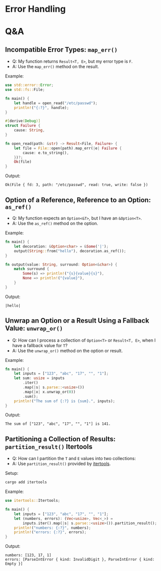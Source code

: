 # Error Handling

# Q&A

## Incompatible Error Types: `map_err()`

- Q: My function returns `Result<T, E>`, but my error type is `F`.
- A: Use the `map_err()` method on the result.

Example:

```rust
use std::error::Error;
use std::fs::File;

fn main() {
    let handle = open_read("/etc/passwd");
    println!("{:?}", handle);
}

#[derive(Debug)]
struct Failure {
    cause: String,
}

fn open_read(path: &str) -> Result<File, Failure> {
    let file = File::open(path).map_err(|e| Failure {
        cause: e.to_string(),
    })?;
    Ok(file)
}
```

Output:

```text
Ok(File { fd: 3, path: "/etc/passwd", read: true, write: false })
```

## Option of a Reference, Reference to an Option: `as_ref()`

- Q: My function expects an `Option<&T>`, but I have an `&Option<T>`.
- A: Use the `as_ref()` method on the option.

Example:

```rust
fn main() {
    let decoration: &Option<char> = &Some('|');
    output(String::from("hello"), decoration.as_ref());
}

fn output(value: String, surround: Option<&char>) {
    match surround {
        Some(s) => println!("{s}{value}{s}"),
        None => println!("{value}"),
    }
}
```

Output:

```text
|hello|
```

## Unwrap an Option or a Result Using a Fallback Value: `unwrap_or()`

- Q: How can I process a collection of `Option<T>` or `Result<T, E>`, when I
  have a fallback value for `T`?
- A: Use the `unwrap_or()` method on the option or result.

Example:

```rust
fn main() {
    let inputs = ["123", "abc", "17", "", "1"];
    let sum: usize = inputs
        .iter()
        .map(|s| s.parse::<usize>())
        .map(|x| x.unwrap_or(0))
        .sum();
    println!("The sum of {:?} is {sum}.", inputs);
}
```

Output:

```text
The sum of ["123", "abc", "17", "", "1"] is 141.
```

## Partitioning a Collection of Results: `partition_result()` Itertools

- Q: How can I partition the `T` and `E` values into two collections:
- A: Use `partition_result()` provided by [itertools](https://crates.io/crates/itertools).

Setup:

```bash
cargo add itertools
```

Example:

```rust
use itertools::Itertools;

fn main() {
    let inputs = ["123", "abc", "17", "", "1"];
    let (numbers, errors): (Vec<usize>, Vec<_>) =
        inputs.iter().map(|s| s.parse::<usize>()).partition_result();
    println!("numbers: {:?}", numbers);
    println!("errors: {:?}", errors);
}
```

Output:

```text
numbers: [123, 17, 1]
errors: [ParseIntError { kind: InvalidDigit }, ParseIntError { kind: Empty }]
```
